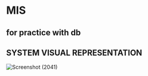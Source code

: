 # MIS
for practice with db
-----------------------

## SYSTEM VISUAL REPRESENTATION
![Screenshot (2041)](https://github.com/JohnCipher777/MIS/assets/123635909/ac5cecf5-469c-48fb-a6f0-8fa4127f7887)

